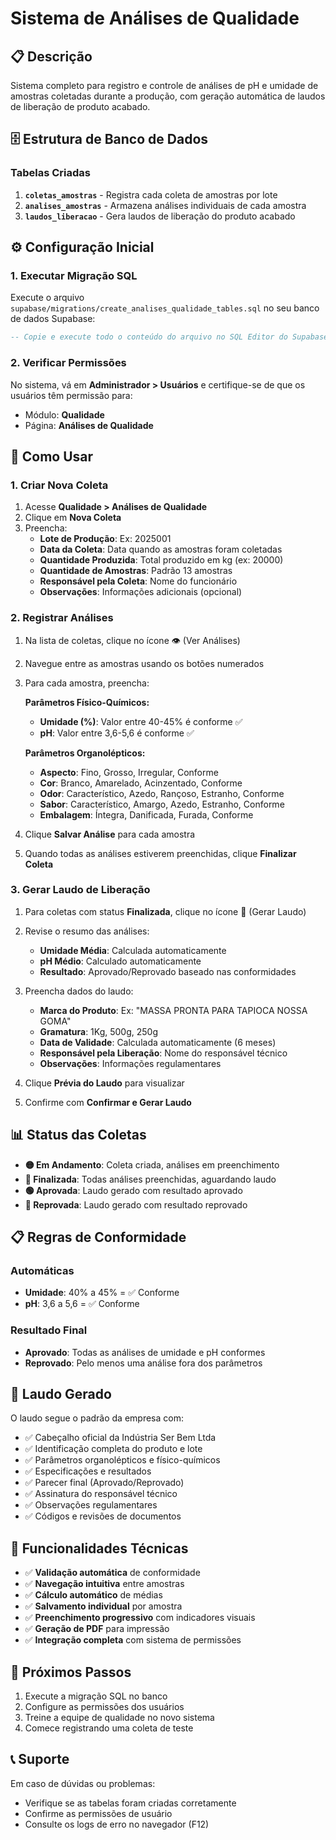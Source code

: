 # Sistema de Análises de Qualidade

## 📋 Descrição

Sistema completo para registro e controle de análises de pH e umidade de amostras coletadas durante a produção, com geração automática de laudos de liberação de produto acabado.

## 🗄️ Estrutura de Banco de Dados

### Tabelas Criadas

1. **`coletas_amostras`** - Registra cada coleta de amostras por lote
2. **`analises_amostras`** - Armazena análises individuais de cada amostra
3. **`laudos_liberacao`** - Gera laudos de liberação do produto acabado

## ⚙️ Configuração Inicial

### 1. Executar Migração SQL

Execute o arquivo `supabase/migrations/create_analises_qualidade_tables.sql` no seu banco de dados Supabase:

```sql
-- Copie e execute todo o conteúdo do arquivo no SQL Editor do Supabase Dashboard
```

### 2. Verificar Permissões

No sistema, vá em **Administrador > Usuários** e certifique-se de que os usuários têm permissão para:
- Módulo: **Qualidade**
- Página: **Análises de Qualidade**

## 📝 Como Usar

### 1. Criar Nova Coleta

1. Acesse **Qualidade > Análises de Qualidade**
2. Clique em **Nova Coleta**
3. Preencha:
   - **Lote de Produção**: Ex: 2025001
   - **Data da Coleta**: Data quando as amostras foram coletadas
   - **Quantidade Produzida**: Total produzido em kg (ex: 20000)
   - **Quantidade de Amostras**: Padrão 13 amostras
   - **Responsável pela Coleta**: Nome do funcionário
   - **Observações**: Informações adicionais (opcional)

### 2. Registrar Análises

1. Na lista de coletas, clique no ícone 👁️ (Ver Análises)
2. Navegue entre as amostras usando os botões numerados
3. Para cada amostra, preencha:

   **Parâmetros Físico-Químicos:**
   - **Umidade (%)**: Valor entre 40-45% é conforme ✅
   - **pH**: Valor entre 3,6-5,6 é conforme ✅

   **Parâmetros Organolépticos:**
   - **Aspecto**: Fino, Grosso, Irregular, Conforme
   - **Cor**: Branco, Amarelado, Acinzentado, Conforme
   - **Odor**: Característico, Azedo, Rançoso, Estranho, Conforme
   - **Sabor**: Característico, Amargo, Azedo, Estranho, Conforme
   - **Embalagem**: Íntegra, Danificada, Furada, Conforme

4. Clique **Salvar Análise** para cada amostra
5. Quando todas as análises estiverem preenchidas, clique **Finalizar Coleta**

### 3. Gerar Laudo de Liberação

1. Para coletas com status **Finalizada**, clique no ícone 📄 (Gerar Laudo)
2. Revise o resumo das análises:
   - **Umidade Média**: Calculada automaticamente
   - **pH Médio**: Calculado automaticamente
   - **Resultado**: Aprovado/Reprovado baseado nas conformidades

3. Preencha dados do laudo:
   - **Marca do Produto**: Ex: "MASSA PRONTA PARA TAPIOCA NOSSA GOMA"
   - **Gramatura**: 1Kg, 500g, 250g
   - **Data de Validade**: Calculada automaticamente (6 meses)
   - **Responsável pela Liberação**: Nome do responsável técnico
   - **Observações**: Informações regulamentares

4. Clique **Prévia do Laudo** para visualizar
5. Confirme com **Confirmar e Gerar Laudo**

## 📊 Status das Coletas

- **🟡 Em Andamento**: Coleta criada, análises em preenchimento
- **🔵 Finalizada**: Todas análises preenchidas, aguardando laudo
- **🟢 Aprovada**: Laudo gerado com resultado aprovado
- **🔴 Reprovada**: Laudo gerado com resultado reprovado

## 📋 Regras de Conformidade

### Automáticas
- **Umidade**: 40% a 45% = ✅ Conforme
- **pH**: 3,6 a 5,6 = ✅ Conforme

### Resultado Final
- **Aprovado**: Todas as análises de umidade e pH conformes
- **Reprovado**: Pelo menos uma análise fora dos parâmetros

## 📄 Laudo Gerado

O laudo segue o padrão da empresa com:
- ✅ Cabeçalho oficial da Indústria Ser Bem Ltda
- ✅ Identificação completa do produto e lote
- ✅ Parâmetros organolépticos e físico-químicos
- ✅ Especificações e resultados
- ✅ Parecer final (Aprovado/Reprovado)
- ✅ Assinatura do responsável técnico
- ✅ Observações regulamentares
- ✅ Códigos e revisões de documentos

## 🔧 Funcionalidades Técnicas

- ✅ **Validação automática** de conformidade
- ✅ **Navegação intuitiva** entre amostras
- ✅ **Cálculo automático** de médias
- ✅ **Salvamento individual** por amostra
- ✅ **Preenchimento progressivo** com indicadores visuais
- ✅ **Geração de PDF** para impressão
- ✅ **Integração completa** com sistema de permissões

## 🚀 Próximos Passos

1. Execute a migração SQL no banco
2. Configure as permissões dos usuários
3. Treine a equipe de qualidade no novo sistema
4. Comece registrando uma coleta de teste

## 📞 Suporte

Em caso de dúvidas ou problemas:
- Verifique se as tabelas foram criadas corretamente
- Confirme as permissões de usuário
- Consulte os logs de erro no navegador (F12) 